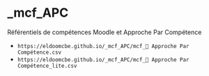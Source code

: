 # _mcf_APC
Référentiels de compétences Moodle et Approche Par Compétence

- `https://eldoomcbe.github.io/_mcf_APC/mcf_🤹 Approche Par Compétence.csv`
- `https://eldoomcbe.github.io/_mcf_APC/mcf_🤹 Approche Par Compétence_lite.csv`
